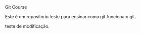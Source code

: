 Git Course

Este é um repositorio teste para ensinar como git funciona o git.

teste de modificação.